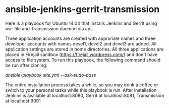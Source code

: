 # ansible-jenkins-gerrit-transmission

Here is a playbook for Ubuntu 14.04 that installs Jenkins and Gerrit using war file and Transmission daemon 
via apt. 

Three application accounts are created with approriate names and three developer accounts with names devel1, devel2 and devel3 are added. All application settings are stored in home directories. 
All three applications are placed in Firejail sandbox (https://firejail.wordpress.com/) and don't have access to file system. To run this playbook, the following command should be run after cloning: 

*ansible-playbook site.yml --ask-sudo-pass*

The entire installation process takes a while, so you may drink a coffee or switch to your personal tasks while this playbook is run. 
After installation 
Jenkins is available at localhost:8080, 
Gerrit at localhost:8081, 
Transmission at localhost:9091

